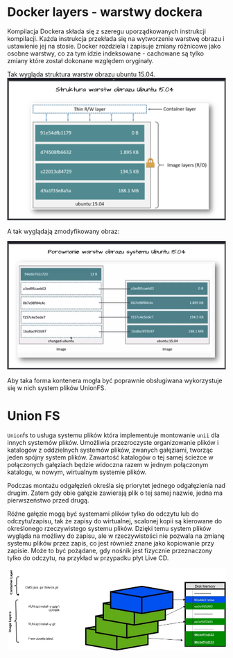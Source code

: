 <h1>Docker layers - warstwy dockera</h1>

Kompilacja Dockera składa się z szeregu uporządkowanych instrukcji kompilacji. Każda instrukcja przekłada się na wytworzenie warstwę obrazu i ustawienie jej na stosie. 
Docker rozdziela i zapisuje zmiany różnicowe jako osobne warstwy, co za tym idzie indeksowane - cachowane są tylko zmiany które został dokonane względem oryginały. 

Tak wygląda struktura warstw obrazu ubuntu 15.04.<br>
![docker image](/grafiki/ubuntu_15_04_struktura_warstw.png)

A tak wyglądają zmodyfikowany obraz:

![docker image](/grafiki/ubuntu_15_04_warstwy.png) 

Aby taka forma kontenera mogła być poprawnie obsługiwana wykorzystuje się w nich system plików UnionFS. 

<h1>Union FS</h1>

`Union`fs to usługa systemu plików która implementuje montowanie `unii` dla innych systemów plików. Umożliwia przezroczyste organizowanie plików i katalogów z oddzielnych systemów plików, zwanych gałęziami, tworząc jeden spójny system plików. Zawartość katalogów o tej samej ścieżce w połączonych gałęziach będzie widoczna razem w jednym połączonym katalogu, w nowym, wirtualnym systemie plików.

Podczas montażu odgałęzień określa się priorytet jednego odgałęzienia nad drugim. Zatem gdy obie gałęzie zawierają plik o tej samej nazwie, jedna ma pierwszeństwo przed drugą.

Różne gałęzie mogą być systemami plików tylko do odczytu lub do odczytu/zapisu, tak że zapisy do wirtualnej, scalonej kopii są kierowane do określonego rzeczywistego systemu plików. Dzięki temu system plików wygląda na możliwy do zapisu, ale w rzeczywistości nie pozwala na zmianę systemu plików przez zapis, co jest również znane jako kopiowanie przy zapisie. Może to być pożądane, gdy nośnik jest fizycznie przeznaczony tylko do odczytu, na przykład w przypadku płyt Live CD.

![unionfs](/grafiki/unionfs.png)